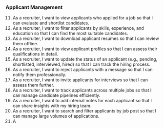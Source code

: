 ### **Applicant Management**

11. As a recruiter, I want to view applicants who applied for a job so that I can evaluate and shortlist candidates.
12. As a recruiter, I want to filter applicants by skills, experience, and education so that I can find the most suitable candidates.
13. As a recruiter, I want to download applicant resumes so that I can review them offline.
14. As a recruiter, I want to view applicant profiles so that I can assess their qualifications in detail.
15. As a recruiter, I want to update the status of an applicant (e.g., pending, shortlisted, interviewed, hired) so that I can track the hiring process.
16. As a recruiter, I want to reject applicants with a message so that I can notify them professionally.
17. As a recruiter, I want to invite applicants for interviews so that I can assess them further.
18. As a recruiter, I want to track applicants across multiple jobs so that I can manage candidate pipelines efficiently.
19. As a recruiter, I want to add internal notes for each applicant so that I can share insights with my hiring team.
20. As a recruiter, I want to search and filter applicants by job post so that I can manage large volumes of applications.
21. A
